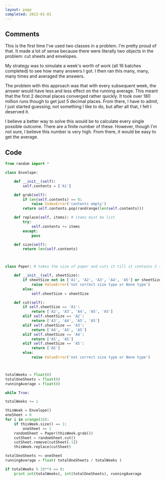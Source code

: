 ```yaml
---
layout: page
completed: 2013-01-01
---
```


## Comments

This is the first time I've used two classes in a problem. I'm pretty proud of
that. It made a lot of sense because there were literally two objects in the
problem: cut sheets and envelopes.

My strategy was to simulate a week's worth of work (all 16 batches completed)
to see how many answers I got. I then ran this many, many, many times and
averaged the answers.

The problem with this approach was that with every subsequent week, the answer
would have less and less effect on the running average. This meant that the
first 2 decimal places converged rather quickly. It took over 180 million runs
though to get just 5 decimal places.  From there, I have to admit, I just
started guessing; not something I like to do, but after all that, I felt I
deserved it.

I believe a better way to solve this would be to calculate every single
possible outcome.  There are a finite number of these. However, though I'm not
sure, I believe this number is very high. From there, it would be easy to get
the average.

## Code

```python
from random import *

class Envelope:

    def __init__(self):
        self.contents = ['A1']

    def grab(self):
        if len(self.contents) == 0:
            raise IndexError('contents empty')
        return self.contents.pop(randrange(len(self.contents)))

    def replace(self, items): # items must be list
        try:
            self.contents += items
        except:
            pass

    def size(self):
        return len(self.contents)



class Paper: # takes the size of paper and cuts it till it contains 2 size A5, returns list of the cut sizes

    def __init__(self, sheetSize):
        if sheetSize not in ['A1', 'A2', 'A3', 'A4', 'A5'] or sheetSize == None:
            raise ValueError('not correct size type or None type')
        else:
            self.sheetSize = sheetSize

    def cut(self):
        if self.sheetSize == 'A1':
            return ['A2', 'A3', 'A4', 'A5', 'A5']
        elif self.sheetSize == 'A2':
            return ['A3', 'A4', 'A5', 'A5']
        elif self.sheetSize == 'A3':
            return ['A4', 'A5', 'A5']
        elif self.sheetSize == 'A4':
            return ['A5', 'A5']
        elif self.sheetSize == 'A5':
            return ['A5']
        else:
            raise ValueError('not correct size type or None type')



totalWeeks = float(0)
totalOneSheets = float(0)
runningAverage = float(0)

while True:

totalWeeks += 1

thisWeek = Envelope()
oneSheet = 0
for i in xrange(16):
    if thisWeek.size() == 1:
        oneSheet += 1
    randomSheet = Paper(thisWeek.grab())
    cutSheet = randomSheet.cut()
    cutSheet.remove(cutSheet[-1])
    thisWeek.replace(cutSheet)

totalOneSheets += oneSheet
runningAverage = float( totalOneSheets / totalWeeks )

if totalWeeks % 10**4 == 0:
    print int(totalWeeks), int(totalOneSheets), runningAverage
```
